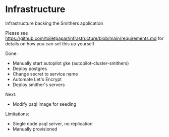 # Infrastructure
Infrastructure backing the Smithers application

Please see https://github.com/toiletpapar/infrastructure/blob/main/requirements.md for details on how you can set this up yourself

Done:
* Manually start autopilot gke (autopilot-cluster-smithers)
* Deploy postgres
* Change secret to service name
* Automate Let's Encrypt
* Deploy smither's servers

Next:
* Modify psql image for seeding

Limitations:
* Single node psql server, no replication
* Manually provisioned